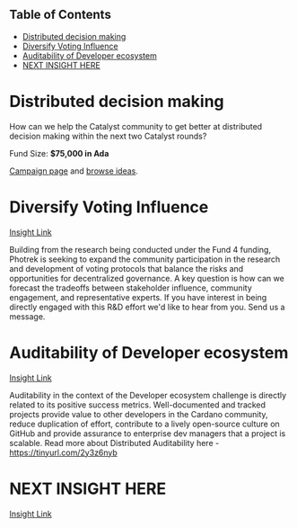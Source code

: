 ## Table of Contents

- [Distributed decision making](#distributed-decision-making)
- [Diversify Voting Influence](#diversify-voting-influence)
- [Auditability of Developer ecosystem](#auditability-of-developer-ecosystem)
- [NEXT INSIGHT HERE](#next-insight-here)
  
# Distributed decision making

How can we help the Catalyst community to get better at distributed decision making within the next two Catalyst rounds?

Fund Size: **$75,000 in Ada**

[Campaign page](https://cardano.ideascale.com/a/campaign-home/26104) and [browse ideas](https://cardano.ideascale.com/a/ideas/top/campaign-filter/byids/campaigns/26104/stage/unspecified).

# Diversify Voting Influence

[Insight Link](https://cardano.ideascale.com/a/dtd/Diversify-Voting-Influence/364952-48088)

Building from the research being conducted under the Fund 4 funding, Photrek is seeking to expand the community participation in the research and development of voting protocols that balance the risks and opportunities for decentralized governance. A key question is how can we forecast the tradeoffs between stakeholder influence, community engagement, and representative experts. If you have interest in being directly engaged with this R&D effort we'd like to hear from you. Send us a message.

# Auditability of Developer ecosystem

[Insight Link](https://cardano.ideascale.com/a/dtd/Auditability-of-Developer-ecosystem/365916-48088)

Auditability in the context of the Developer ecosystem challenge is directly related to its positive success metrics. Well-documented and tracked projects provide value to other developers in the Cardano community, reduce duplication of effort, contribute to a lively open-source culture on GitHub and provide assurance to enterprise dev managers that a project is scalable. Read more about Distributed Auditability here - https://tinyurl.com/2y3z6nyb

# NEXT INSIGHT HERE

[Insight Link]()

